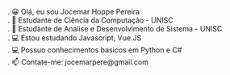 <div>
  <p>. 😀 Olá, eu sou Jocemar Hoppe Pereira</br>
     . 📗 Estudante de Ciência da Computação - UNISC</br>
     . 📘 Estudante de Analise e Desenvolvimento de Sistema - UNISC</br>
     . 💻 Estou estudando Javascript, Vue.JS</br>
     . 💻 Possuo conhecimentos basicos em Python e C#</br>
     . 📫 Contate-me: jocemarpere@gmail.com</p>
</div>
